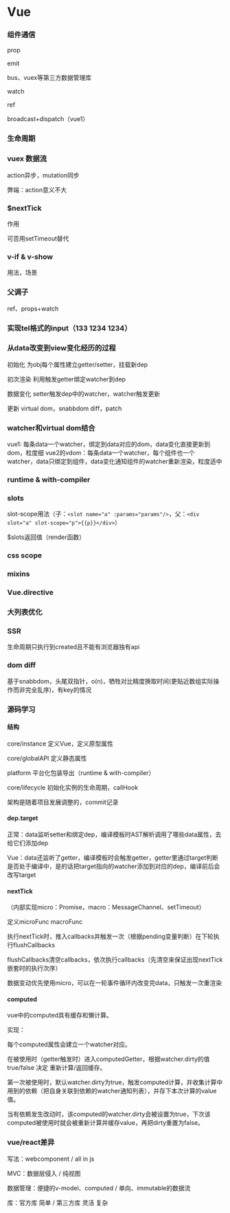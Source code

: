 # Vue

### 组件通信

prop

emit

bus、vuex等第三方数据管理库

watch

ref

broadcast+dispatch（vue1）

### 生命周期

### vuex 数据流

action异步，mutation同步

弊端：action意义不大

### $nextTick

作用

可否用setTimeout替代

### v-if & v-show

用法，场景

### 父调子

ref、props+watch

### 实现tel格式的input（133 1234 1234）

### 从data改变到view变化经历的过程

初始化 为obj每个属性建立getter/setter，挂载新dep

初次渲染 利用触发getter绑定watcher到dep

数据变化 setter触发dep中的watcher，watcher触发更新

更新 virtual dom，snabbdom diff，patch

### watcher和virtual dom结合

vue1: 每条data一个watcher，绑定到data对应的dom，data变化直接更新到dom，粒度细
vue2的vdom：每条data一个watcher，每个组件也一个watcher，data只绑定到组件，data变化通知组件的watcher重新渲染，粒度适中

### runtime & with-compiler

### slots

slot-scope用法（子：`<slot name="a" :params="params"/>`，父：`<div slot="a" slot-scope="p">{{p}}</div>`）

$slots返回值（render函数）

### css scope

### mixins

### Vue.directive

### 大列表优化 

### SSR

生命周期只执行到created且不能有浏览器独有api

### dom diff

基于snabbdom，头尾双指针，o(n)，牺牲对比精度换取时间(更贴近数组实际操作而非完全乱序)，有key的情况

### 源码学习

#### 结构

core/instance 定义Vue，定义原型属性

core/globalAPI 定义静态属性

platform 平台化包装导出（runtime & with-compiler）

core/lifecycle  初始化实例的生命周期，callHook

架构是随着项目发展调整的，commit记录

#### dep.target

正常：data监听setter和绑定dep，编译模板时AST解析调用了哪些data属性，去给它们添加dep

Vue：data还监听了getter，编译模板时会触发getter，getter里通过target判断是否处于编译中，是的话把target指向的watcher添加到对应的dep，编译前后会改写target

#### nextTick

（内部实现micro：Promise，macro：MessageChannel、setTimeout）

定义microFunc macroFunc

执行nextTick时，推入callbacks并触发一次（根据pending变量判断）在下轮执行flushCallbacks

flushCallbacks清空callbacks，依次执行callbacks（先清空来保证出现nextTick嵌套时的执行次序）

数据变动优先使用micro，可以在一轮事件循环内改变完data，只触发一次重渲染

#### computed

vue中的computed具有缓存和懒计算。

实现：

每个computed属性会建立一个watcher对应。

在被使用时（getter触发时）进入computedGetter，根据watcher.dirty的值 true/false 决定 重新计算/返回缓存。

第一次被使用时，默认watcher.dirty为true，触发computed计算，并收集计算中用到的依赖（把自身关联到依赖的watcher通知列表），并存下本次计算的value值。

当有依赖发生改动时，该computed的watcher.dirty会被设置为true，下次该computed被使用时就会被重新计算并缓存value，再把dirty重置为false。

### vue/react差异

写法：webcomponent / all in js

MVC：数据层侵入 / 纯视图

数据管理：便捷的v-model、computed / 单向、immutable的数据流

库：官方库 简单 / 第三方库 灵活 复杂
